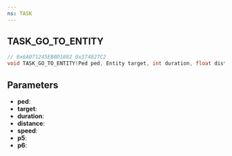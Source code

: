 ```yaml
---
ns: TASK
---
```

## TASK_GO_TO_ENTITY

```c
// 0x6A071245EB0D1882 0x374827C2
void TASK_GO_TO_ENTITY(Ped ped, Entity target, int duration, float distance, float speed, float p5, int p6);
```

## Parameters
* **ped**:
* **target**:
* **duration**:
* **distance**:
* **speed**:
* **p5**:
* **p6**:
